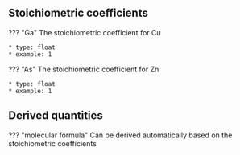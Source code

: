 ## Stoichiometric coefficients
??? "Ga"
    The stoichiometric coefficient for Cu

    * type: float
    * example: 1

??? "As"
    The stoichiometric coefficient for Zn

    * type: float
    * example: 1

## Derived quantities
??? "molecular formula"
    Can be derived automatically based on the stoichiometric coefficients
